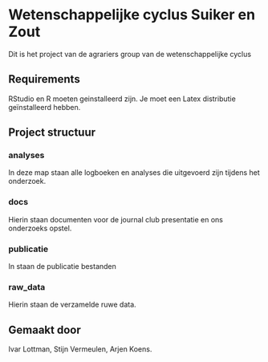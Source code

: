 # Wetenschappelijke cyclus Suiker en Zout
Dit is het project van de agrariers group van de wetenschappelijke cyclus

## Requirements

RStudio en R moeten geinstalleerd zijn. Je moet een Latex distributie geïnstalleerd hebben.

## Project structuur

### analyses
In deze map staan alle logboeken en analyses die uitgevoerd zijn tijdens het onderzoek.

### docs
Hierin staan documenten voor de journal club presentatie en ons onderzoeks opstel.

### publicatie
In staan de publicatie bestanden

### raw_data
Hierin staan de verzamelde ruwe data.

## Gemaakt door
Ivar Lottman, Stijn Vermeulen, Arjen Koens.